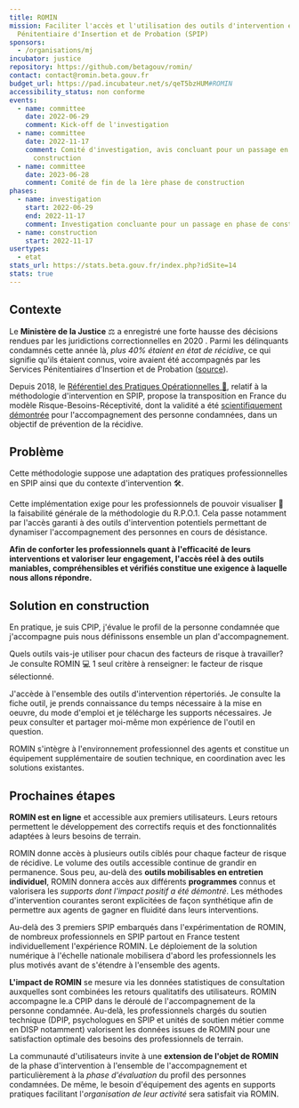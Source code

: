 ```yaml
---
title: ROMIN
mission: Faciliter l'accès et l'utilisation des outils d'intervention en Service
  Pénitentiaire d'Insertion et de Probation (SPIP)
sponsors:
  - /organisations/mj
incubator: justice
repository: https://github.com/betagouv/romin/
contact: contact@romin.beta.gouv.fr
budget_url: https://pad.incubateur.net/s/qeT5bzHUM#ROMIN
accessibility_status: non conforme
events:
  - name: committee
    date: 2022-06-29
    comment: Kick-off de l'investigation
  - name: committee
    date: 2022-11-17
    comment: Comité d'investigation, avis concluant pour un passage en phase de
      construction
  - name: committee
    date: 2023-06-28
    comment: Comité de fin de la 1ère phase de construction
phases:
  - name: investigation
    start: 2022-06-29
    end: 2022-11-17
    comment: Investigation concluante pour un passage en phase de construction
  - name: construction
    start: 2022-11-17
usertypes:
  - etat
stats_url: https://stats.beta.gouv.fr/index.php?idSite=14
stats: true
---
```

## Contexte

Le **Ministère de la Justice** ⚖ a enregistré une forte hausse des décisions rendues par les juridictions correctionnelles en 2020 . Parmi les délinquants condamnés cette année là, *plus 40% étaient en état de récidive*, ce qui signifie qu'ils étaient connus, voire avaient été accompagnés par les Services Pénitentiaires d'Insertion et de Probation ([source](http://intranet.justice.gouv.fr/site/statistiques/art_pix/chiffres_cles_2021_web.pdf)).

Depuis 2018, le [Référentiel des Pratiques Opérationnelles 📖](http://intranet.justice.gouv.fr/site/apnet/insertion-probation-16852/politique-des-prises-en-charge-16854/rpo1-118212.html), relatif à la méthodologie d'intervention en SPIP, propose la transposition en France du modèle Risque-Besoins-Réceptivité, dont la validité a été [scientifiquement démontrée](https://www.researchgate.net/publication/247523857_Validating_the_Principles_of_Effective_Intervention_A_Systematic_Review_of_the_Contributions_of_Meta-Analysis_in_the_Field_of_Corrections) pour l'accompagnement des personne condamnées, dans un objectif de prévention de la récidive. 

## Problème

Cette méthodologie suppose une adaptation des pratiques professionnelles en SPIP ainsi que du contexte d'intervention 🛠.

Cette implémentation exige pour les professionnels de pouvoir visualiser 👀 la faisabilité générale de la méthodologie du R.P.O.1. Cela passe notamment par l'accès garanti à des outils d'intervention potentiels permettant de dynamiser l'accompagnement des personnes en cours de désistance.

**Afin de conforter les professionnels quant à l'efficacité de leurs interventions et valoriser leur engagement, l'accès réel à des outils maniables, compréhensibles et vérifiés constitue une exigence à laquelle nous allons répondre.**

## Solution en construction

En pratique, je suis CPIP, j'évalue le profil de la personne condamnée que j'accompagne puis nous définissons ensemble un plan d'accompagnement. 

Quels outils vais-je utiliser pour chacun des facteurs de risque à travailler? 
Je consulte ROMIN 💻   1 seul critère à renseigner: le facteur de risque sélectionné.    

J'accède à l'ensemble des outils d'intervention répertoriés. Je consulte la fiche outil, je prends connaissance du temps nécessaire à la mise en oeuvre, du mode d'emploi et je télécharge les supports nécessaires.
Je peux consulter et partager moi-même mon expérience de l'outil en question.

R﻿OMIN s'intègre à l'environnement professionnel des agents et constitue un équipement supplémentaire de soutien technique, en coordination avec les solutions existantes.

## Prochaines étapes

**R﻿OMIN est en ligne** et accessible aux premiers utilisateurs. Leurs retours permettent le développement des correctifs requis et des fonctionnalités adaptées à leurs besoins de terrain.

ROMIN donne accès à plusieurs outils ciblés pour chaque facteur de risque de récidive. Le volume des outils accessible continue de grandir en permanence. Sous peu, au-delà des **outils mobilisables en entretien individuel**, ROMIN donnera accès aux différents **programmes** connus et valorisera les *supports dont l'impact positif a été démontré*. Les méthodes d'intervention courantes seront explicitées de façon synthétique afin de permettre aux agents de gagner en fluidité dans leurs interventions.

Au-delà des 3 premiers SPIP embarqués dans l'expérimentation de ROMIN, de nombreux professionnels en SPIP partout en France testent individuellement l'expérience ROMIN. Le déploiement de la solution numérique à l'échelle nationale mobilisera d'abord les professionnels les plus motivés avant de s'étendre à l'ensemble des agents.

**L'impact de ROMIN** se mesure via les données statistiques de consultation auxquelles sont combinées les retours qualitatifs des utilisateurs. ROMIN accompagne le.a CPIP dans le déroulé de l'accompagnement de la personne condamnée. Au-delà, les professionnels chargés du soutien technique (DPIP, psychologues en SPIP et unités de soutien métier comme en DISP notamment) valorisent les données issues de ROMIN pour une satisfaction optimale des besoins des professionnels de terrain. 

L﻿a communauté d'utilisateurs invite à une **extension de l'objet de ROMIN** de la phase d'intervention à l'ensemble de l'accompagnement et particulièrement à la *phase d'évaluation* du profil des personnes condamnées. De même, le besoin d'équipement des agents en supports pratiques facilitant l'*organisation de leur activité* sera satisfait via ROMIN.
